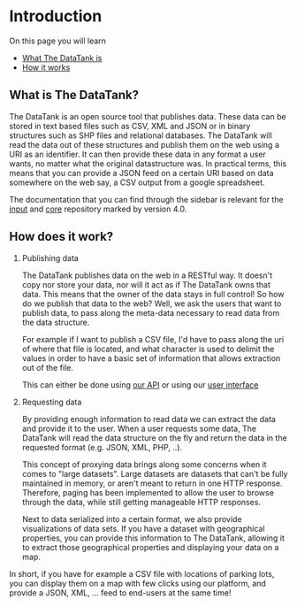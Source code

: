 # Introduction

On this page you will learn

* [What The DataTank is](#what)
* [How it works](#how)

<a id='what' class='anchor'></a>
## What is The DataTank?

The DataTank is an open source tool that publishes data. These data can be stored in text based files such as CSV, XML and JSON or in binary structures such as SHP files and relational databases. The DataTank will read the data out of these structures and publish them on the web using a URI as an identifier. It can then provide these data in any format a user wants, no matter what the original datastructure was. In practical terms, this means that you can provide a JSON feed on a certain URI based on data somewhere on the web say, a CSV output from a google spreadsheet.

The documentation that you can find through the sidebar is relevant for the [input](https://github.com/tdt/input) and [core](https://github.com/tdt/core) repository marked by version 4.0.

<a id='how' class='anchor'></a>
## How does it work?

1. Publishing data

    The DataTank publishes data on the web in a RESTful way. It doesn't copy nor store your data, nor will it act as if The DataTank owns that data. This means that the owner of the data stays in full control! So how do we publish that data to the web? Well, we ask the users that want to publish data, to pass along the meta-data necessary to read data from the data structure.

    For example if I want to publish a CSV file, I'd have to pass along the uri of where that file is located, and what character is used to delimit the values in order to have a basic set of information that allows extraction out of the file.

    This can either be done using [our API](/4.0/create_definition) or using our [user interface](/4.0/ui_introduction)

2. Requesting data

    By providing enough information to read data we can extract the data and provide it to the user. When a user requests some data, The DataTank will read the data structure on the fly and return the data in the requested format (e.g. JSON, XML, PHP, ..).

    This concept of proxying data brings along some concerns when it comes to "large datasets". Large datasets are datasets that can't be fully maintained in memory, or aren't meant to return in one HTTP response. Therefore, paging has been implemented to allow the user to browse through the data, while still getting manageable HTTP responses.

    Next to data serialized into a certain format, we also provide visualizations of data sets. If you have a dataset with geographical properties, you can provide this information to The DataTank, allowing it to extract those geographical properties and displaying your data on a map.


In short, if you have for example a CSV file with locations of parking lots, you can display them on a map with few clicks using our platform, and provide a JSON, XML, ... feed to end-users at the same time!
